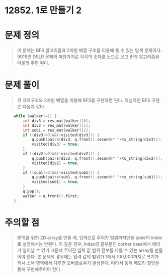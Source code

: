 # 12852. 1로 만들기 2

# 문제 정의
> 이 문제는 BFS 알고리즘과 2차원 배열 구조를 이용해 풀 수 있는 탐색 문제이다.
> 9019번 DSLR 문제와 마찬가지로 각각의 숫자를 노드로 보고 BFS 알고리즘을 떠올려 주면 된다.

# 문제 풀이
> 큐 자료구조와 2차원 배열을 이용해 BFS를 구현하면 된다.
> 핵심적인 BFS 구현은 다음과 같다.
``` cpp
    while (walker!=1) {
        int div3 = res_mat[walker][0];
        int div2 = res_mat[walker][1];
        int sub1 = res_mat[walker][2];
        if ((div3!=0)&&(!visited[div3])) {
            q.push(pairs(div3, q.front().second+" "+to_string(div3)));
            visited[div3] = true;
        }
        if ((div2!=0)&&(!visited[div2])) {
            q.push(pairs(div2, q.front().second+" "+to_string(div2)));
            visited[div2] = true;
        }
        if ((sub1!=0)&&(!visited[sub1])) {
            q.push(pairs(sub1, q.front().second+" "+to_string(sub1)));
            visited[sub1] = true;
        }
        q.pop();
        walker = q.front().first;
    }
```

# 주의할 점
> BFS를 위한 2D array를 만들 때, 입력으로 주어진 범위까지만을 table의 index로 설정해서는 안된다. 이 같은 경우, index의 끝부분인 corner case에서 에러가 일어날 수 있기 때문에 주어진 입력 값 범위 전부를 다룰 수 있는 array를 만들어야 한다.
> 본 문제의 경우에는 입력 값의 범위가 1에서 100,000까지로 크기가 커서 스택 영역에서 다루면 오버플로우가 발생한다. 따라서 동적 메모리 할당을 통해 구현해주어야 한다.

